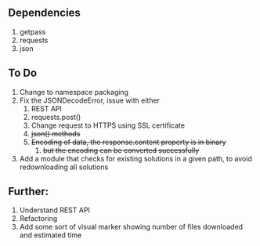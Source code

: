 ## Dependencies

1. getpass
2. requests
3. json

## To Do

1. Change to namespace packaging
2. Fix the JSONDecodeError, issue with either
   1. REST API
   2. requests.post()
   3. Change request to HTTPS using SSL certificate
   4. ~~json() methods~~
   5. ~~Encoding of data, the response.content property is in binary~~
      1. ~~but the encoding can be converted successfully~~
3. Add a module that checks for existing solutions in a given path, to avoid redownloading all solutions

## Further:

1. Understand REST API
2. Refactoring
3. Add some sort of visual marker showing number of files downloaded and estimated time
